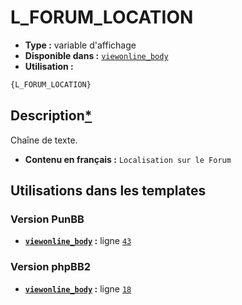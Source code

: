 # L_FORUM_LOCATION
* __Type :__ variable d'affichage
* __Disponible dans :__ [`viewonline_body`](../tpl/var/viewonline_body.md#readme)
* __Utilisation :__

```html
{L_FORUM_LOCATION}
```

## Description[*](https://fa-tvars.appspot.com/var/L_FORUM_LOCATION)
Chaîne de texte.

* __Contenu en français :__ `Localisation sur le Forum`

## Utilisations dans les templates

### Version PunBB
* __[`viewonline_body`](../tpl/var/viewonline_body.md#readme) :__ ligne [`43`](../tpl/src/punbb/viewonline_body.tpl#L43)

### Version phpBB2
* __[`viewonline_body`](../tpl/var/viewonline_body.md#readme) :__ ligne [`18`](../tpl/src/subsilver/viewonline_body.tpl#L18)